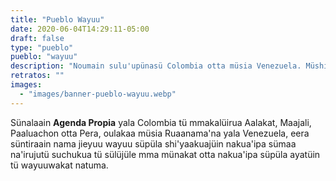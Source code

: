 ```yaml
---
title: "Pueblo Wayuu"
date: 2020-06-04T14:29:11-05:00
draft: false
type: "pueblo"
pueblo: "wayuu"
description: "Noumain sulu'upünasü Colombia otta müsia Venezuela. Müshiika 380.460 wayuuinua, na'akajee eesü 197.140 jieyuu. Namüinnua tü sukua'ipakaa jieyuu kojutashaanasü sünainjee shian e'itaain nekiiru'u suchonyuu tü wayuuwaakat suka tü e'irukuukat."
retratos: ""
images:
  - "images/banner-pueblo-wayuu.webp"
---
```


Sünalaain **Agenda Propia** yala Colombia tü mmakalüirua Aalakat, Maajali, Paaluachon otta Pera, oulakaa müsia Ruaanama'na yala Venezuela, eera süntiraain nama jieyuu wayuu süpüla shi'yaakuajüin nakua'ipa sümaa na'irujutü suchukua tü sülüjüle mma münakat otta nakua'ipa süpüla ayatüin tü wayuuwakat natuma.
